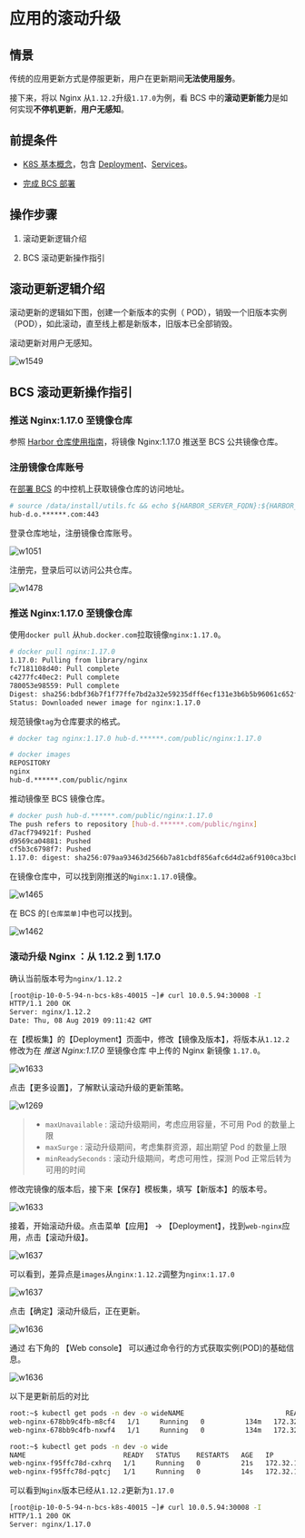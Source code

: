 # 应用的滚动升级

## 情景
传统的应用更新方式是停服更新，用户在更新期间**无法使用服务**。

接下来，将以 Nginx 从`1.12.2`升级`1.17.0`为例，看 BCS 中的**滚动更新能力**是如何实现**不停机更新**，**用户无感知**。


## 前提条件

- [K8S 基本概念](https://kubernetes.io/zh/docs/concepts/)，包含 [Deployment](https://kubernetes.io/zh/docs/concepts/workloads/controllers/deployment/)、[Services](https://kubernetes.io/docs/concepts/services-networking/service/)。

- [完成 BCS 部署](5.1/部署维护/增强包安装/机器评估/bcs_evaluate.md)

## 操作步骤

1. 滚动更新逻辑介绍

2. BCS 滚动更新操作指引


## 滚动更新逻辑介绍

滚动更新的逻辑如下图，创建一个新版本的实例（ POD），销毁一个旧版本实例（POD），如此滚动，直至线上都是新版本，旧版本已全部销毁。

滚动更新对用户无感知。

![w1549](media/15652581859764.jpg)


## BCS 滚动更新操作指引

### 推送 Nginx:1.17.0 至镜像仓库

参照 [Harbor 仓库使用指南](5.1/bcs/Function/HarborGuide.md)，将镜像 Nginx:1.17.0 推送至 BCS 公共镜像仓库。


### 注册镜像仓库账号

在[部署 BCS](5.1/部署维护/增强包安装/机器评估/bcs_evaluate.md) 的中控机上获取镜像仓库的访问地址。

```bash
# source /data/install/utils.fc && echo ${HARBOR_SERVER_FQDN}:${HARBOR_SERVER_HTTPS_PORT}
hub-d.o.******.com:443
```

登录仓库地址，注册镜像仓库账号。

![w1051](media/15652566855628.jpg)

注册完，登录后可以访问公共仓库。

![w1478](media/15652567813655.jpg)

### 推送 Nginx:1.17.0 至镜像仓库

使用`docker pull` 从`hub.docker.com`拉取镜像`nginx:1.17.0`。

```bash
# docker pull nginx:1.17.0
1.17.0: Pulling from library/nginx
fc7181108d40: Pull complete
c4277fc40ec2: Pull complete
780053e98559: Pull complete
Digest: sha256:bdbf36b7f1f77ffe7bd2a32e59235dff6ecf131e3b6b5b96061c652f30685f3a
Status: Downloaded newer image for nginx:1.17.0
```

规范镜像`tag`为仓库要求的格式。

```bash
# docker tag nginx:1.17.0 hub-d.******.com/public/nginx:1.17.0

# docker images
REPOSITORY                                                                TAG                  IMAGE ID            CREATED             SIZE
nginx                                                                     1.17.0               719cd2e3ed04        8 weeks ago         109MB
hub-d.******.com/public/nginx                                           1.17.0               719cd2e3ed04        8 weeks ago         109MB
```

推动镜像至 BCS 镜像仓库。

```bash
# docker push hub-d.******.com/public/nginx:1.17.0
The push refers to repository [hub-d.******.com/public/nginx]
d7acf794921f: Pushed
d9569ca04881: Pushed
cf5b3c6798f7: Pushed
1.17.0: digest: sha256:079aa93463d2566b7a81cbdf856afc6d4d2a6f9100ca3bcbecf24ade92c9a7fe size: 948
```

在镜像仓库中，可以找到刚推送的`Nginx:1.17.0`镜像。

![w1465](media/15652572564612.jpg)

在 BCS 的`[仓库菜单]`中也可以找到。

![w1462](media/15652575817580.jpg)

### 滚动升级 Nginx ：从 1.12.2 到 1.17.0

确认当前版本号为`nginx/1.12.2`

```bash
[root@ip-10-0-5-94-n-bcs-k8s-40015 ~]# curl 10.0.5.94:30008 -I
HTTP/1.1 200 OK
Server: nginx/1.12.2
Date: Thu, 08 Aug 2019 09:11:42 GMT
```

在【模板集】的【Deployment】页面中，修改【镜像及版本】，将版本从`1.12.2`修改为在 *推送 Nginx:1.17.0* 至镜像仓库 中上传的 Nginx 新镜像 `1.17.0`。

![w1633](media/15652627456802.jpg)

点击【更多设置】，了解默认滚动升级的更新策略。

![w1269](media/15659379375124.jpg)
> - `maxUnavailable` : 滚动升级期间，考虑应用容量，不可用 Pod 的数量上限
> - `maxSurge` : 滚动升级期间，考虑集群资源，超出期望 Pod 的数量上限
> - `minReadySeconds` : 滚动升级期间，考虑可用性，探测 Pod 正常后转为可用的时间

修改完镜像的版本后，接下来【保存】模板集，填写【新版本】的版本号。

![w1633](media/15652627905254.jpg)

接着，开始滚动升级。点击菜单【应用】 -> 【Deployment】，找到`web-nginx`应用，点击【滚动升级】。

![w1637](media/15652616938580.jpg)

可以看到，差异点是`images`从`nginx:1.12.2`调整为`nginx:1.17.0`

![w1637](media/15652628433125.jpg)

点击【确定】滚动升级后，正在更新。

![w1636](media/15652628788988.jpg)

通过 右下角的 【Web console】 可以通过命令行的方式获取实例(POD)的基础信息。

![w1636](media/15652622109567.jpg)

以下是更新前后的对比

```bash
root:~$ kubectl get pods -n dev -o wideNAME                         READY   STATUS    RESTARTS   AGE    IP            NODE                           NOMINATED NODE
web-nginx-678bb9c4fb-m8cf4   1/1     Running   0          134m   172.32.1.18   ip-10-0-5-94-n-bcs-k8s-40015   <none>
web-nginx-678bb9c4fb-nxwf4   1/1     Running   0          134m   172.32.1.17   ip-10-0-5-94-n-bcs-k8s-40015   <none>

root:~$ kubectl get pods -n dev -o wide
NAME                        READY   STATUS    RESTARTS   AGE   IP            NODE                           NOMINATED NODE
web-nginx-f95ffc78d-cxhrq   1/1     Running   0          21s   172.32.1.20   ip-10-0-5-94-n-bcs-k8s-40015   <none>
web-nginx-f95ffc78d-pqtcj   1/1     Running   0          14s   172.32.1.21   ip-10-0-5-94-n-bcs-k8s-40015   <none>
```

可以看到`Nginx`版本已经从`1.12.2`更新为`1.17.0`

```bash
[root@ip-10-0-5-94-n-bcs-k8s-40015 ~]# curl 10.0.5.94:30008 -I
HTTP/1.1 200 OK
Server: nginx/1.17.0
```
